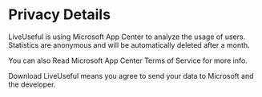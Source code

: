 # Privacy Details

LiveUseful is using Microsoft App Center to analyze the usage of users.
Statistics are anonymous and will be automatically deleted after a month.

You can also Read Microsoft App Center Terms of Service for more info.

Download LiveUseful means you agree to send your data to Microsoft and the developer.
